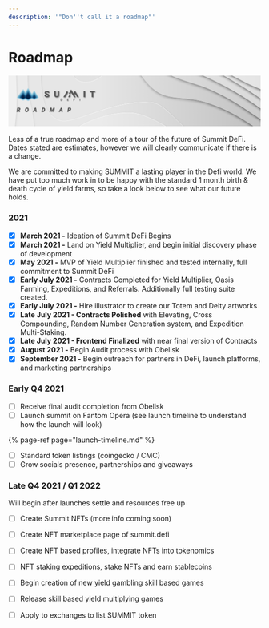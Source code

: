 ```yaml
---
description: '"Don''t call it a roadmap"'
---
```


# Roadmap

![](.gitbook/assets/roadmap-masthead%20%281%29.jpg)

Less of a true roadmap and more of a tour of the future of Summit DeFi. Dates stated are estimates, however we will clearly communicate if there is a change.  
  
We are committed to making SUMMIT a lasting player in the Defi world. We have put too much work in to be happy with the standard 1 month birth & death cycle of yield farms, so take a look below to see what our future holds.

### 2021

* [x] **March 2021 -** Ideation of Summit DeFi Begins
* [x] **March 2021 -** Land on Yield Multiplier, and begin initial discovery phase of development
* [x] **May 2021 -** MVP of Yield Multiplier finished and tested internally, full commitment to Summit DeFi
* [x] **Early July 2021 -** Contracts Completed for Yield Multiplier, Oasis Farming, Expeditions, and Referrals. Additionally full testing suite created.
* [x] **Early July 2021 -** Hire illustrator to create our Totem and Deity artworks
* [x] **Late July 2021 - Contracts Polished** with Elevating, Cross Compounding, Random Number Generation system, and Expedition Multi-Staking.
* [x] **Late July 2021 - Frontend Finalized** with near final version of Contracts
* [x] **August 2021 -** Begin Audit process with Obelisk
* [x] **September 2021 -** Begin outreach for partners in DeFi, launch platforms, and marketing partnerships

### Early Q4 2021

* [ ] Receive final audit completion from Obelisk
* [ ] Launch summit on Fantom Opera \(see launch timeline to understand how the launch will look\)

{% page-ref page="launch-timeline.md" %}

* [ ] Standard token listings \(coingecko / CMC\)
* [ ] Grow socials presence, partnerships and giveaways

### **Late Q4 2021 / Q1 2022**

Will begin after launches settle and resources free up

* [ ] Create Summit NFTs \(more info coming soon\)
* [ ] Create NFT marketplace page of summit.defi
* [ ] Create NFT based profiles, integrate NFTs into tokenomics
* [ ] NFT staking expeditions, stake NFTs and earn stablecoins
* [ ] Begin creation of new yield gambling skill based games 
* [ ] Release skill based yield multiplying games
* [ ] Apply to exchanges to list SUMMIT token



